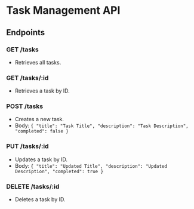 # Task Management API

## Endpoints

### GET /tasks
- Retrieves all tasks.

### GET /tasks/:id
- Retrieves a task by ID.

### POST /tasks
- Creates a new task.
- Body: `{ "title": "Task Title", "description": "Task Description", "completed": false }`

### PUT /tasks/:id
- Updates a task by ID.
- Body: `{ "title": "Updated Title", "description": "Updated Description", "completed": true }`

### DELETE /tasks/:id
- Deletes a task by ID.

